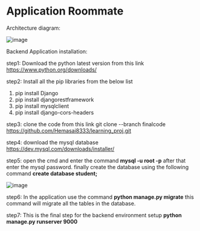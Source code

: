 # Application Roommate


Architecture diagram:


![image](https://github.com/Hemasai8333/learning_proj/assets/115783953/b1379de9-2264-4dde-b84a-0fc1587a32c5)



Backend Application installation:

step1: Download the python latest version from this link https://www.python.org/downloads/

step2: Install all the pip libraries from the below list 
  1. pip install Django
  2. pip install djangorestframework
  3. pip install mysqlclient
  4. pip install django-cors-headers

step3: clone the code from this link 
    git clone --branch finalcode https://github.com/Hemasai8333/learning_proj.git

step4: download the mysql database https://dev.mysql.com/downloads/installer/

step5: open the cmd and enter the command **mysql -u root -p** after that enter the mysql password. finally create the database using the following command **create database student;**

![image](https://github.com/Hemasai8333/learning_proj/assets/115783953/c90f2d99-b1a5-4467-9ebf-c4da6288456c)

step6: In the application use the command **python manage.py migrate** this command will migrate all the tables in the database.

step7: This is the final step for the backend environment setup **python manage.py runserver 9000**

